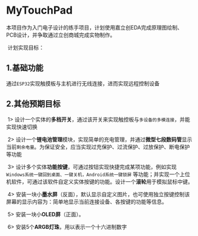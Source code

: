 # MyTouchPad

​	本项目作为入门电子设计的练手项目，计划使用嘉立创EDA完成原理图绘制、PCB设计，并争取通过立创商城完成实物制作。

​	计划实现目标：

## 1.基础功能

​	通过`ESP32`实现触摸板与主机进行无线连接，进而实现远程控制设备

## 2.其他预期目标

​	1> 设计一个实体的**多档开关**，通过该开关来实现触控板与`多设备的多模连接`，并能实现快速切换

​	2> 设计一个**锂电池管理**模块，实现简单的充电管理，并通过**微型七段数码管**显示当前`剩余电量`。为保证安全，应当实现过充保护、过流保护、过放保护、断电保护等功能

​	3> 设计多个实体**功能按键**，可通过按钮实现快捷完成某项功能，例如实现 `Windows系统一键回到桌面、一键关机，Android系统一键锁屏` 等功能；并实现一个上位机软件，可通过该软件自定义实体按键的功能。设计一个**滚轮**用于模拟鼠标中键。

​	4> 安装一块小**墨水屏**（反面），默认显示自定义图片，也可使用独立按键控制该屏幕的显示内容为：简单地显示当前连接设备、各按键的功能等信息。

​	5> 安装一块小**OLED屏**（正面）。

​	6> 安装5个**ARGB灯珠**，用以表示一个十六进制数字
